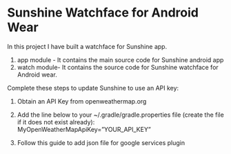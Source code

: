 Sunshine Watchface for Android Wear
======================================

In this project I have built a watchface for Sunshine app.

1) app module - It contains the main source code for Sunshine android app
2) watch module- It contains the source code for Sunshine watchface for Android wear.

Complete these steps to update Sunshine to use an API key:

1) Obtain an API Key from openweathermap.org

2) Add the line below to your ~/.gradle/gradle.properties file (create the file if it does not exist already): MyOpenWeatherMapApiKey=”YOUR_API_KEY”

3) Follow this guide to add json file for google services plugin


